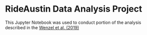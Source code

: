 # RideAustin Data Analysis Project

This Jupyter Notebook was used to conduct portion of the analysis described in the [Wenzel et al. (2019)](https://doi.org/10.1016/j.trd.2019.03.005)
